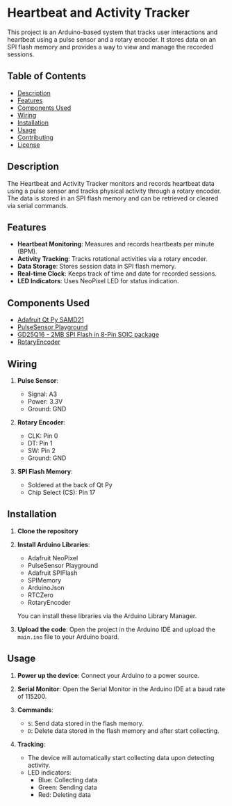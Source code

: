 # Heartbeat and Activity Tracker

This project is an Arduino-based system that tracks user interactions and heartbeat using a pulse sensor and a rotary encoder. It stores data on an SPI flash memory and provides a way to view and manage the recorded sessions.

## Table of Contents
- [Description](#description)
- [Features](#features)
- [Components Used](#components-used)
- [Wiring](#wiring)
- [Installation](#installation)
- [Usage](#usage)
- [Contributing](#contributing)
- [License](#license)

## Description

The Heartbeat and Activity Tracker monitors and records heartbeat data using a pulse sensor and tracks physical activity through a rotary encoder. The data is stored in an SPI flash memory and can be retrieved or cleared via serial commands.

## Features

- **Heartbeat Monitoring**: Measures and records heartbeats per minute (BPM).
- **Activity Tracking**: Tracks rotational activities via a rotary encoder.
- **Data Storage**: Stores session data in SPI flash memory.
- **Real-time Clock**: Keeps track of time and date for recorded sessions.
- **LED Indicators**: Uses NeoPixel LED for status indication.

## Components Used

- [Adafruit Qt Py SAMD21](https://www.adafruit.com/product/4600)
- [PulseSensor Playground](https://pulsesensor.com/)
- [GD25Q16 - 2MB SPI Flash in 8-Pin SOIC package](https://www.adafruit.com/product/4763)
- [RotaryEncoder](https://www.adafruit.com/product/5001)

## Wiring

1. **Pulse Sensor**:
    - Signal: A3
    - Power: 3.3V
    - Ground: GND

2. **Rotary Encoder**:
    - CLK: Pin 0
    - DT: Pin 1
    - SW: Pin 2
    - Ground: GND

3. **SPI Flash Memory**:
    - Soldered at the back of Qt Py
    - Chip Select (CS): Pin 17

## Installation

1. **Clone the repository**

2. **Install Arduino Libraries**:
    - Adafruit NeoPixel
    - PulseSensor Playground
    - Adafruit SPIFlash
    - SPIMemory
    - ArduinoJson
    - RTCZero
    - RotaryEncoder

    You can install these libraries via the Arduino Library Manager.
 
3. **Upload the code**:
    Open the project in the Arduino IDE and upload the `main.ino` file to your Arduino board.

## Usage

1. **Power up the device**: Connect your Arduino to a power source.

2. **Serial Monitor**: Open the Serial Monitor in the Arduino IDE at a baud rate of 115200.

3. **Commands**:
    - `S`: Send data stored in the flash memory.
    - `D`: Delete data stored in the flash memory and after start collecting.

4. **Tracking**:
    - The device will automatically start collecting data upon detecting activity.
    - LED indicators:
        - Blue: Collecting data
        - Green: Sending data
        - Red: Deleting data
